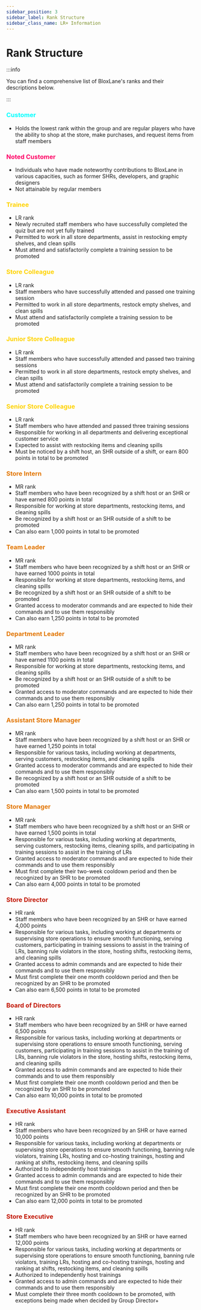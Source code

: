 ```yaml
---
sidebar_position: 3
sidebar_label: Rank Structure
sidebar_class_name: LR+ Information
---
```


# Rank Structure

:::info

You can find a comprehensive list of BloxLane's ranks and their descriptions below.

:::

### <font color="#00FFFF">Customer</font>
- Holds the lowest rank within the group and are regular players who have the ability to shop at the store, make purchases, and request items from staff members

### <font color="#ff0066">Noted Customer</font>


- Individuals who have made noteworthy contributions to BloxLane in various capacities, such as former SHRs, developers, and graphic designers
- Not attainable by regular members

### <font color="#FFD300">Trainee</font>
- LR rank
- Newly recruited staff members who have successfully completed the quiz but are not yet fully trained
- Permitted to work in all store departments, assist in restocking empty shelves, and clean spills
- Must attend and satisfactorily complete a training session to be promoted

### <font color="#FFD300">Store Colleague</font>
- LR rank
- Staff members who have successfully attended and passed one training session
- Permitted to work in all store departments, restock empty shelves, and clean spills
- Must attend and satisfactorily complete a training session to be promoted

### <font color="#FFD300">Junior Store Colleague</font>
- LR rank
- Staff members who have successfully attended and passed two training sessions
- Permitted to work in all store departments, restock empty shelves, and clean spills
- Must attend and satisfactorily complete a training session to be promoted

### <font color="#FFD300">Senior Store Colleague</font> 
- LR rank
- Staff members who have attended and passed three training sessions
- Responsible for working in all departments and delivering exceptional customer service
- Expected to assist with restocking items and cleaning spills
- Must be noticed by a shift host, an SHR outside of a shift, or earn 800 points in total to be promoted

### <font color="#E27602">Store Intern</font> 
- MR rank
- Staff members who have been recognized by a shift host or an SHR or have earned 800 points in total
- Responsible for working at store departments, restocking items, and cleaning spills
- Be recognized by a shift host or an SHR outside of a shift to be promoted
- Can also earn 1,000 points in total to be promoted

### <font color="#E27602">Team Leader</font> 
- MR rank
- Staff members who have been recognized by a shift host or an SHR or have earned 1000 points in total
- Responsible for working at store departments, restocking items, and cleaning spills
- Be recognized by a shift host or an SHR outside of a shift to be promoted
- Granted access to moderator commands and are expected to hide their commands and to use them responsibly
- Can also earn 1,250 points in total to be promoted

### <font color="#E27602">Department Leader</font> 
- MR rank
- Staff members who have been recognized by a shift host or an SHR or have earned 1100 points in total
- Responsible for working at store departments, restocking items, and cleaning spills
- Be recognized by a shift host or an SHR outside of a shift to be promoted
- Granted access to moderator commands and are expected to hide their commands and to use them responsibly
- Can also earn 1,250 points in total to be promoted

### <font color="#E27602">Assistant Store Manager</font> 
- MR rank
- Staff members who have been recognized by a shift host or an SHR or have earned 1,250 points in total
- Responsible for various tasks, including working at departments, serving customers, restocking items, and cleaning spills
- Granted access to moderator commands and are expected to hide their commands and to use them responsibly
- Be recognized by a shift host or an SHR outside of a shift to be promoted
- Can also earn 1,500 points in total to be promoted

### <font color="#E27602">Store Manager</font> 
- MR rank
- Staff members who have been recognized by a shift host or an SHR or have earned 1,500 points in total
- Responsible for various tasks, including working at departments, serving customers, restocking items, cleaning spills, and participating in training sessions to assist in the training of LRs
- Granted access to moderator commands and are expected to hide their commands and to use them responsibly
- Must first complete their two-week cooldown period and then be recognized by an SHR to be promoted
- Can also earn 4,000 points in total to be promoted

### <font color="#C21807">Store Director</font> 


- HR rank
- Staff members who have been recognized by an SHR or have earned 4,000 points
- Responsible for various tasks, including working at departments or supervising store operations to ensure smooth functioning, serving customers, participating in training sessions to assist in the training of LRs, banning rule violators in the store, hosting shifts, restocking items, and cleaning spills
- Granted access to admin commands and are expected to hide their commands and to use them responsibly
- Must first complete their one month cooldown period and then be recognized by an SHR to be promoted
- Can also earn 6,500 points in total to be promoted

### <font color="#C21807">Board of Directors</font> 


- HR rank
- Staff members who have been recognized by an SHR or have earned 6,500 points
- Responsible for various tasks, including working at departments or supervising store operations to ensure smooth functioning, serving customers, participating in training sessions to assist in the training of LRs, banning rule violators in the store, hosting shifts, restocking items, and cleaning spills
- Granted access to admin commands and are expected to hide their commands and to use them responsibly
- Must first complete their one month cooldown period and then be recognized by an SHR to be promoted
- Can also earn 10,000 points in total to be promoted

### <font color="#C21807">Executive Assistant</font> 

- HR rank
- Staff members who have been recognized by an SHR or have earned 10,000 points
- Responsible for various tasks, including working at departments or supervising store operations to ensure smooth functioning, banning rule violators, training LRs, hosting and co-hosting trainings, hosting and ranking at shifts, restocking items, and cleaning spills
- Authorized to independently host trainings
- Granted access to admin commands and are expected to hide their commands and to use them responsibly
- Must first complete their one month cooldown period and then be recognized by an SHR to be promoted
- Can also earn 12,000 points in total to be promoted

### <font color="#C21807">Store Executive</font> 


- HR rank
- Staff members who have been recognized by an SHR or have earned 12,000 points
- Responsible for various tasks, including working at departments or supervising store operations to ensure smooth functioning, banning rule violators, training LRs, hosting and co-hosting trainings, hosting and ranking at shifts, restocking items, and cleaning spills
- Authorized to independently host trainings
- Granted access to admin commands and are expected to hide their commands and to use them responsibly
- Must complete their three month cooldown to be promoted, with exceptions being made when decided by Group Director+
